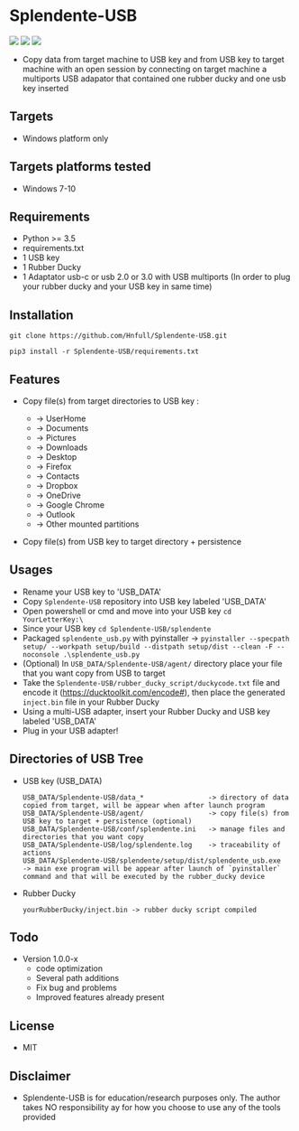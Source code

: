 # Splendente-USB

![](https://img.shields.io/badge/Python->=3.5-blue.svg)
![](https://img.shields.io/badge/Version-1.0.3-green.svg)
![](https://img.shields.io/badge/Licence-MIT-red.svg)

- Copy data from target machine to USB key and  from USB key to target machine with an open session by connecting on target machine a multiports USB adapator that contained one rubber ducky and one usb key inserted

## Targets
- Windows platform only

## Targets platforms tested
- Windows 7-10

## Requirements
- Python >= 3.5
- requirements.txt
- 1 USB key
- 1 Rubber Ducky
- 1 Adaptator usb-c or usb 2.0 or 3.0 with USB multiports (In order to plug your rubber ducky and your USB key in same time)

## Installation
`git clone https://github.com/Hnfull/Splendente-USB.git`

`pip3 install -r Splendente-USB/requirements.txt`

## Features
- Copy file(s) from target directories to USB key : 
  - -> UserHome
  - -> Documents 
  - -> Pictures
  - -> Downloads
  - -> Desktop
  - -> Firefox
  - -> Contacts
  - -> Dropbox
  - -> OneDrive
  - -> Google Chrome
  - -> Outlook
  - -> Other mounted partitions 
  
- Copy file(s) from USB key to target directory + persistence

## Usages
- Rename your USB key to 'USB_DATA'
- Copy `Splendente-USB` repository into USB key labeled 'USB_DATA'
- Open powershell or cmd and move into your USB key `cd YourLetterKey:\`
- Since your USB key `cd Splendente-USB/splendente`
- Packaged  `splendente_usb.py` with pyinstaller -> `pyinstaller --specpath setup/ --workpath setup/build --distpath setup/dist --clean -F --noconsole .\splendente_usb.py`
- (Optional) In `USB_DATA/Splendente-USB/agent/` directory place your file that you want copy from USB to target
- Take the `Splendente-USB/rubber_ducky_script/duckycode.txt` file and encode it (https://ducktoolkit.com/encode#), then place the generated `inject.bin` file in your Rubber Ducky
- Using a multi-USB adapter, insert your Rubber Ducky and USB key labeled 'USB_DATA'
- Plug in your USB adapter!

## Directories of USB Tree 
- USB key (USB_DATA) 
  ```
  USB_DATA/Splendente-USB/data_*                -> directory of data copied from target, will be appear when after launch program 
  USB_DATA/Splendente-USB/agent/                -> copy file(s) from USB key to target + persistence (optional) 
  USB_DATA/Splendente-USB/conf/splendente.ini   -> manage files and directories that you want copy 
  USB_DATA/Splendente-USB/log/splendente.log    -> traceability of actions 
  USB_DATA/Splendente-USB/splendente/setup/dist/splendente_usb.exe    -> main exe program will be appear after launch of `pyinstaller` command and that will be executed by the rubber_ducky device 
  ```
- Rubber Ducky
  ```
  yourRubberDucky/inject.bin -> rubber ducky script compiled 
  ```

## Todo
- Version 1.0.0-x
  - code optimization
  - Several path additions
  - Fix bug and problems
  - Improved features already present
  
## License
- MIT

## Disclaimer
- Splendente-USB is for education/research purposes only. The author takes NO responsibility ay for how you choose to use any of the tools provided
